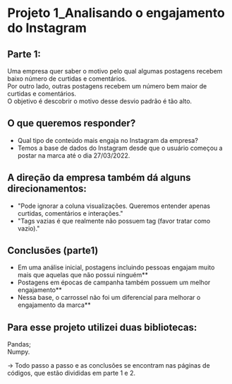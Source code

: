 # Projeto 1_Analisando o engajamento do Instagram<br>

## Parte 1:
Uma empresa quer saber o motivo pelo qual algumas postagens recebem baixo número de curtidas e comentários. <br>
Por outro lado, outras postagens recebem um número bem maior de curtidas e comentários.<br>
O objetivo é descobrir o motivo desse desvio padrão é tão alto.

## O que queremos responder?

- Qual tipo de conteúdo mais engaja no Instagram da empresa?<br>
- Temos a base de dados do Instagram desde que o usuário começou a postar na marca até o dia 27/03/2022.

## A direção da empresa também dá alguns direcionamentos:

- "Pode ignorar a coluna visualizações. Queremos entender apenas curtidas, comentários e interações."<br>
- "Tags vazias é que realmente não possuem tag (favor tratar como vazio)."

## Conclusões (parte1)<br>
- Em uma análise inicial, postagens incluindo pessoas engajam muito mais que aquelas que não possui ninguém**
- Postagens em épocas de campanha também possuem um melhor engajamento**
- Nessa base, o carrossel não foi um diferencial para melhorar o engajamento da marca**
  
## Para esse projeto utilizei duas bibliotecas:
Pandas;<br>
Numpy.
  
-> Todo passo a passo e as conclusões se encontram nas páginas de códigos, que estão divididas em parte 1 e 2.
